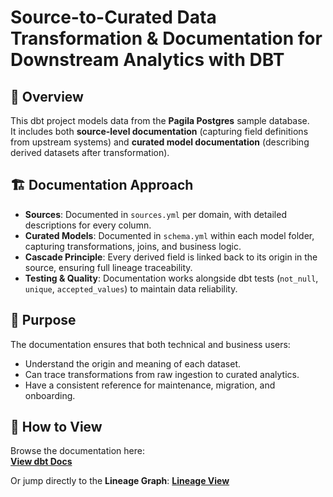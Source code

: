 # Source-to-Curated Data Transformation & Documentation for Downstream Analytics with DBT

## 📌 Overview

This dbt project models data from the **Pagila Postgres** sample database.  
It includes both **source-level documentation** (capturing field definitions from upstream systems) and **curated model documentation** (describing derived datasets after transformation).

## 🏗 Documentation Approach

- **Sources**: Documented in `sources.yml` per domain, with detailed descriptions for every column.
- **Curated Models**: Documented in `schema.yml` within each model folder, capturing transformations, joins, and business logic.
- **Cascade Principle**: Every derived field is linked back to its origin in the source, ensuring full lineage traceability.
- **Testing & Quality**: Documentation works alongside dbt tests (`not_null`, `unique`, `accepted_values`) to maintain data reliability.

## 🎯 Purpose

The documentation ensures that both technical and business users:

- Understand the origin and meaning of each dataset.
- Can trace transformations from raw ingestion to curated analytics.
- Have a consistent reference for maintenance, migration, and onboarding.

## 📖 How to View

Browse the documentation here:  
[**View dbt Docs**](https://moraqs.github.io/curated-dbt-data-models/)

Or jump directly to the **Lineage Graph**:
[**Lineage View**](https://moraqs.github.io/curated-dbt-data-models/#!/overview/pagila_postgres?g_v=1)

